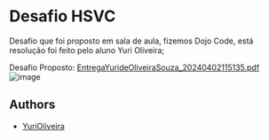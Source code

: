 
# Desafio HSVC

Desafio que foi proposto em sala de aula, fizemos Dojo Code, está resolução foi feito pelo aluno Yuri Oliveira;

Desafio Proposto:
[EntregaYurideOliveiraSouza_20240402115135.pdf](https://github.com/YuriOliveira1/DesafioHSVC/files/14845465/EntregaYurideOliveiraSouza_20240402115135.pdf)
![image](https://github.com/YuriOliveira1/DesafioHSVC/assets/161542848/e02dd3cf-67fd-49af-aeae-bc5edb24cf52)

## Authors

- [YuriOliveira](https://github.com/YuriOliveira1)

